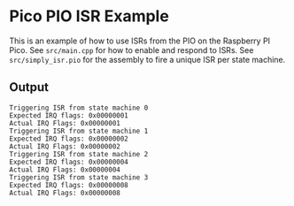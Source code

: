 # Pico PIO ISR Example

This is an example of how to use ISRs from the PIO on the Raspberry PI Pico.
See `src/main.cpp` for how to enable and respond to ISRs.
See `src/simply_isr.pio` for the assembly to fire a unique ISR per state machine.

## Output
```
Triggering ISR from state machine 0
Expected IRQ flags: 0x00000001
Actual IRQ Flags: 0x00000001
Triggering ISR from state machine 1
Expected IRQ flags: 0x00000002
Actual IRQ Flags: 0x00000002
Triggering ISR from state machine 2
Expected IRQ flags: 0x00000004
Actual IRQ Flags: 0x00000004
Triggering ISR from state machine 3
Expected IRQ flags: 0x00000008
Actual IRQ Flags: 0x00000008
```
